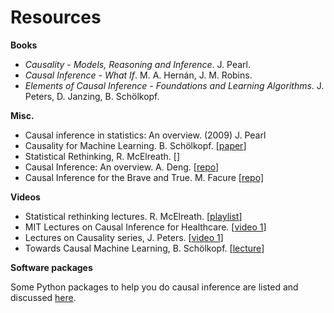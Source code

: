 # Resources

**Books**

- *Causality - Models, Reasoning and Inference*. J. Pearl.
- *Causal Inference - What If*. M. A. Hernán, J. M. Robins.
- *Elements of Causal Inference - Foundations and Learning Algorithms*. J. Peters, D. Janzing, B. Schölkopf.

**Misc.**

- Causal inference in statistics: An overview. (2009) J. Pearl
- Causality for Machine Learning. B. Schölkopf. [[paper](https://arxiv.org/pdf/1911.10500)]
- Statistical Rethinking, R. McElreath. [[]()]
- Causal Inference: An overview. A. Deng. [[repo](https://alexdeng.github.io/causal/)]
- Causal Inference for the Brave and True. M. Facure [[repo]](https://matheusfacure.github.io/python-causality-handbook/landing-page.html)

**Videos**

- Statistical rethinking lectures. R. McElreath. [[playlist](https://youtube.com/playlist?list=PLDcUM9US4XdPz-KxHM4XHt7uUVGWWVSus&si=l81BjmEHm1JbrstP)]
- MIT Lectures on Causal Inference for Healthcare. [[video 1](https://www.youtube.com/watch?v=gRkUhg9Wb-I)]
- Lectures on Causality series, J. Peters. [[video 1](https://www.youtube.com/watch?v=zvrcyqcN9Wo)]
- Towards Causal Machine Learning, B. Schölkopf. [[lecture](https://www.youtube.com/watch?v=ooeRlw3U2zU)]

**Software packages**

Some Python packages to help you do causal inference are listed and discussed [here](software_packages.md).